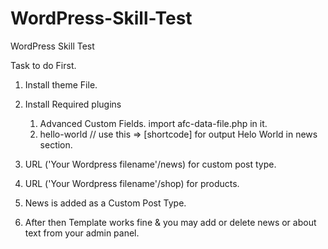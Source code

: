 # WordPress-Skill-Test
 
WordPress Skill Test

Task to do First.

1. Install theme File.
2. Install Required plugins
	1. Advanced Custom Fields. import afc-data-file.php in it.
	2. hello-world // use this => [shortcode] for output Helo World in news section.

4. URL ('Your Wordpress filename'/news) for custom post type.

5. URL ('Your Wordpress filename'/shop) for products.

5. News is added as a Custom Post Type.

6. After then Template works fine & you may add or delete news or about text from your admin panel.
  